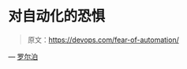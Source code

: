# 对自动化的恐惧

> 原文：<https://devops.com/fear-of-automation/>

— [罗尔泊](https://devops.com/author/breselman/)
